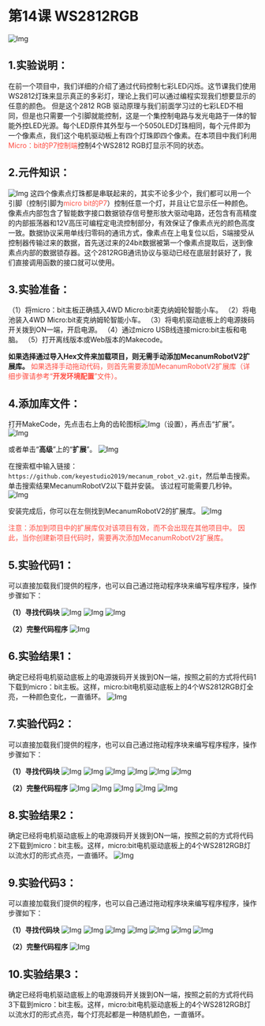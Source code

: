 # 第14课 WS2812RGB
![Img](./media/img-20230426145214.png)

## 1.实验说明：                                                                                
在前一个项目中，我们详细的介绍了通过代码控制七彩LED闪烁。这节课我们使用WS2812灯珠来显示真正的多彩灯，理论上我们可以通过编程实现我们想要显示的任意的颜色。
但是这个2812 RGB 驱动原理与我们前面学习过的七彩LED不相同，但是也只需要一个引脚就能控制，这是一个集控制电路与发光电路于一体的智能外控LED光源。每个LED原件其外型与一个5050LED灯珠相同，每个元件即为一个像素点，我们这个电机驱动板上有四个灯珠即四个像素。在本项目中我们利用<span style="color: rgb(255, 76, 65);">Micro：bit的P7控制端</span>控制4个WS2812 RGB灯显示不同的状态。

## 2.元件知识： 
![Img](./media/img-20230426144639.png)
这四个像素点灯珠都是串联起来的，其实不论多少个，我们都可以用一个引脚（控制引脚为<span style="color: rgb(255, 76, 65);">micro bit的P7</span>）控制任意一个灯，并且让它显示任一种颜色。像素点内部包含了智能数字接口数据锁存信号整形放大驱动电路，还包含有高精度的内部振荡器和12V高压可编程定电流控制部分，有效保证了像素点光的颜色高度一致。数据协议采用单线归零码的通讯方式，像素点在上电复位以后，S端接受从控制器传输过来的数据，首先送过来的24bit数据被第一个像素点提取后，送到像素点内部的数据锁存器。这个2812RGB通讯协议与驱动已经在底层封装好了，我们直接调用函数的接口就可以使用。

## 3.实验准备：
（1）将micro：bit主板正确插入4WD Micro:bit麦克纳姆轮智能小车。 
（2）将电池装入4WD Micro:bit麦克纳姆轮智能小车。 
（3）将电机驱动底板上的电源拨码开关拨到ON一端，开启电源。 
（4）通过micro USB线连接micro:bit主板和电脑。 
（5）打开离线版本或Web版本的Makecode。

**如果选择通过导入Hex文件来加载项目，则无需手动添加MecanumRobotV2扩展库。**
<span style="color: rgb(255, 76, 65);">如果选择手动拖动代码，则首先需要添加MecanumRobotV2扩展库（详细步骤请参考“**开发环境配置**”文件）。</span>

## 4.添加库文件：
打开MakeCode，先点击右上角的齿轮图标![Img](./media/img-20230324110032.png)（设置），再点击“扩展”。
![Img](./media/img-20230417131743.png)

或者单击“**高级**”上的“**扩展**”。
![Img](./media/img-20230417131804.png)

在搜索框中输入链接：`https://github.com/keyestudio2019/mecanum_robot_v2.git`，然后单击搜索。 
单击搜索结果MecanumRobotV2以下载并安装。 该过程可能需要几秒钟。
![Img](./media/img-20230426114703.png)

安装完成后，你可以在左侧找到MecanumRobotV2的扩展库。
![Img](./media/img-20230426115107.png)

<span style="color: rgb(255, 76, 65);">注意：添加到项目中的扩展库仅对该项目有效，而不会出现在其他项目中。 因此，当你创建新项目代码时，需要再次添加MecanumRobotV2扩展库。</span>

## 5.实验代码1：                                                                               
可以直接加载我们提供的程序，也可以自己通过拖动程序块来编写程序程序，操作步骤如下：

**（1）寻找代码块**
![Img](./media/img-20230417135305.png)
![Img](./media/img-20230426150602.png)
![Img](./media/img-20230417135353.png)

**（2）完整代码程序**
![Img](./media/img-20230426145430.png)

## 6.实验结果1：                                                                                
确定已经将电机驱动底板上的电源拨码开关拨到ON一端，按照之前的方式将代码1下载到micro：bit主板。这样，micro:bit电机驱动底板上的4个WS2812RGB灯全亮，一种颜色变化，一直循环。
![Img](./media/img-20230504103905.png)

## 7.实验代码2：                                                                               
可以直接加载我们提供的程序，也可以自己通过拖动程序块来编写程序程序，操作步骤如下：

**（1）寻找代码块**
![Img](./media/img-20230417135305.png)
![Img](./media/img-20230426151925.png)
![Img](./media/img-20230426152029.png)
![Img](./media/img-20230417135353.png)
![Img](./media/img-20230426151829.png)
![Img](./media/img-20230426152152.png)

**（2）完整代码程序**
![Img](./media/img-20230426151056.png)
![Img](./media/img-20230426151137.png)
![Img](./media/img-20230426151212.png)
![Img](./media/img-20230426151231.png)
![Img](./media/img-20230426151429.png)

## 8.实验结果2： 
确定已经将电机驱动底板上的电源拨码开关拨到ON一端，按照之前的方式将代码2下载到micro：bit主板。这样，micro:bit电机驱动底板上的4个WS2812RGB灯以流水灯的形式点亮，一直循环。
![Img](./media/img-20230504103911.png)

## 9.实验代码3：                                                                               
可以直接加载我们提供的程序，也可以自己通过拖动程序块来编写程序程序，操作步骤如下：

**（1）寻找代码块**
![Img](./media/img-20230417135305.png)
![Img](./media/img-20230426151925.png)
![Img](./media/img-20230426152743.png)
![Img](./media/img-20230417135353.png)
![Img](./media/img-20230426151829.png)
![Img](./media/img-20230426153012.png)
![Img](./media/img-20230426153159.png)

**（2）完整代码程序**
![Img](./media/img-20230426152448.png)

## 10.实验结果3： 
确定已经将电机驱动底板上的电源拨码开关拨到ON一端，按照之前的方式将代码3下载到micro：bit主板。这样，micro:bit电机驱动底板上的4个WS2812RGB灯以流水灯的形式点亮，每个灯亮起都是一种随机颜色，一直循环。














